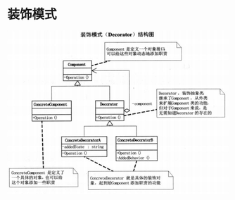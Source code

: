 # 装饰模式
![结构图](https://github.com/shanyao19940801/BookeNote/blob/master/ReadingNotes/DaHuaSheJiMoShi/src/main/java/com/yao/chapter06_zhuanshi/image/%E7%BB%93%E6%9E%84%E5%9B%BE.PNG)